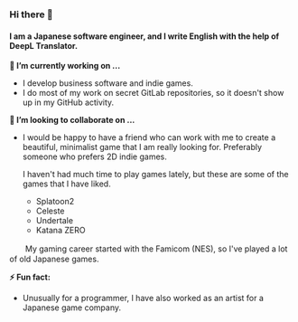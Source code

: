 ### Hi there 👋
#### I am a Japanese software engineer, and I write English with the help of DeepL Translator.

**🔭 I’m currently working on ...**
  - I develop business software and indie games.
  - I do most of my work on secret GitLab repositories, so it doesn't show up in my GitHub activity.

**👯 I’m looking to collaborate on ...**
  - I would be happy to have a friend who can work with me to create a beautiful, minimalist game that I am really looking for.
Preferably someone who prefers 2D indie games.

    I haven't had much time to play games lately, but these are some of the games that I have liked.
      - Splatoon2
      - Celeste
      - Undertale
      - Katana ZERO

  　　My gaming career started with the Famicom (NES), so I've played a lot of old Japanese games.

**⚡ Fun fact:**
  - Unusually for a programmer, I have also worked as an artist for a Japanese game company.


<!--
**sumibi-yakitori/sumibi-yakitori** is a ✨ _special_ ✨ repository because its `README.md` (this file) appears on your GitHub profile.

Here are some ideas to get you started:

- 🔭 I’m currently working on ...
- 🌱 I’m currently learning ...
- 👯 I’m looking to collaborate on ...
- 🤔 I’m looking for help with ...
- 💬 Ask me about ...
- 📫 How to reach me: ...
- 😄 Pronouns: ...
- ⚡ Fun fact: ...
-->

